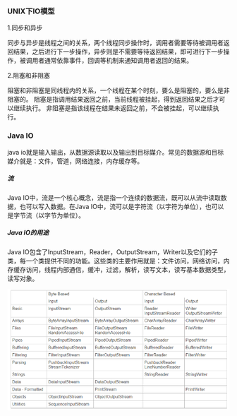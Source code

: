 ### UNIX下IO模型

1.同步和异步

同步与异步是线程之间的关系，两个线程同步操作时，调用者需要等待被调用者返回结果，之后进行下一步操作，异步则是不需要等待返回结果，即可进行下一步操作，被调用者通常依靠事件，回调等机制来通知调用者返回的结果。

2.阻塞和非阻塞

阻塞和非阻塞是同线程内的关系，一个线程在某个时刻，要么是阻塞的，要么是非阻塞的。
阻塞是指调用结果返回之前，当前线程被挂起，得到返回结果之后才可以继续执行。
非阻塞是指该线程在结果未返回之前，不会被挂起，可以继续执行。

### Java IO

java io就是输入输出，从数据源读取以及输出到目标媒介。常见的数据源和目标媒介就是：文件，管道，网络连接，内存缓存等。

##### 流

Java IO中，流是一个核心概念，流是指一个连续的数据流，既可以从流中读取数据，也可以写入数据。在Java IO中，流可以是字符流（以字符为单位），也可以是字节流（以字节为单位）。

##### Java IO的用途

Java IO包含了InputStream，Reader，OutputStream，Writer以及它们的子类，每一个类提供不同的功能。这些类的主要作用就是：文件访问，网络访问，内存缓存访问，线程内部通信，缓冲，过滤，解析，读写文本，读写基本数据类型，读写对象。

![QQ截图20141020174145](pic/QQ截图20141020174145.png)

